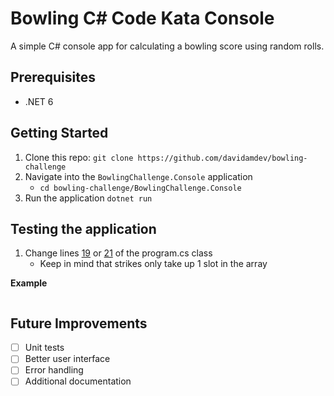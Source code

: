 # Bowling C# Code Kata Console

A simple C# console app for calculating a bowling score using random rolls.

## Prerequisites

- .NET 6

## Getting Started

1. Clone this repo: `git clone https://github.com/davidamdev/bowling-challenge`
2. Navigate into the `BowlingChallenge.Console` application
   - `cd bowling-challenge/BowlingChallenge.Console`
3. Run the application `dotnet run`

## Testing the application

1. Change lines [19](https://github.com/davidamdev/bowling-challenge/blob/741918f1d56fcf9c0cffe2d5b2da96da344b3167/BowlingChallenge.Console/Program.cs#L19) or [21](https://github.com/davidamdev/bowling-challenge/blob/741918f1d56fcf9c0cffe2d5b2da96da344b3167/BowlingChallenge.Console/Program.cs#L21) of the program.cs class
   - Keep in mind that strikes only take up 1 slot in the array

**Example**
```c#

```

## Future Improvements

- [ ] Unit tests
- [ ] Better user interface
- [ ] Error handling
- [ ] Additional documentation